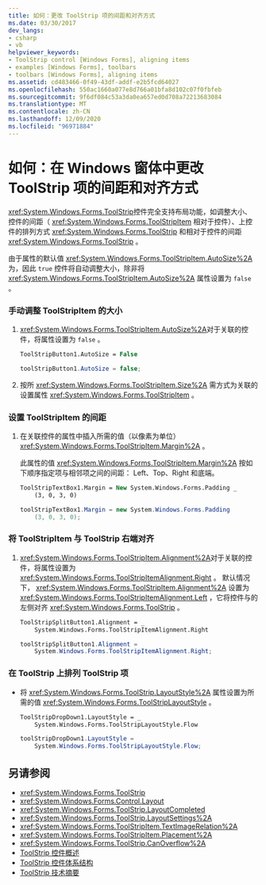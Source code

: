 ```yaml
---
title: 如何：更改 ToolStrip 项的间距和对齐方式
ms.date: 03/30/2017
dev_langs:
- csharp
- vb
helpviewer_keywords:
- ToolStrip control [Windows Forms], aligning items
- examples [Windows Forms], toolbars
- toolbars [Windows Forms], aligning items
ms.assetid: cd483466-0f49-43df-addf-e2b5fcd64027
ms.openlocfilehash: 550ac1660a077e8d766a01bfa8d102c07f0fbfeb
ms.sourcegitcommit: 9f6df084c53a3da0ea657ed0d708a72213683084
ms.translationtype: MT
ms.contentlocale: zh-CN
ms.lasthandoff: 12/09/2020
ms.locfileid: "96971884"
---
```

# <a name="how-to-change-the-spacing-and-alignment-of-toolstrip-items-in-windows-forms"></a>如何：在 Windows 窗体中更改 ToolStrip 项的间距和对齐方式
<xref:System.Windows.Forms.ToolStrip>控件完全支持布局功能，如调整大小、控件的间距（ <xref:System.Windows.Forms.ToolStripItem> 相对于控件）、上控件的排列方式 <xref:System.Windows.Forms.ToolStrip> 和相对于控件的间距 <xref:System.Windows.Forms.ToolStrip> 。  
  
 由于属性的默认值 <xref:System.Windows.Forms.ToolStripItem.AutoSize%2A> 为，因此 `true` 控件将自动调整大小，除非将 <xref:System.Windows.Forms.ToolStripItem.AutoSize%2A> 属性设置为 `false` 。  
  
### <a name="to-manually-size-a-toolstripitem"></a>手动调整 ToolStripItem 的大小  
  
1. <xref:System.Windows.Forms.ToolStripItem.AutoSize%2A>对于关联的控件，将属性设置为 `false` 。  
  
    ```vb  
    ToolStripButton1.AutoSize = False  
    ```  
  
    ```csharp  
    toolStripButton1.AutoSize = false;  
    ```  
  
2. 按所 <xref:System.Windows.Forms.ToolStripItem.Size%2A> 需方式为关联的设置属性 <xref:System.Windows.Forms.ToolStripItem> 。  
  
### <a name="to-set-the-spacing-of-a-toolstripitem"></a>设置 ToolStripItem 的间距  
  
1. 在关联控件的属性中插入所需的值（以像素为单位） <xref:System.Windows.Forms.ToolStripItem.Margin%2A> 。  
  
     此属性的值 <xref:System.Windows.Forms.ToolStripItem.Margin%2A> 按如下顺序指定项与相邻项之间的间距： Left、Top、Right 和底端。  
  
    ```vb  
    ToolStripTextBox1.Margin = New System.Windows.Forms.Padding _  
        (3, 0, 3, 0)  
    ```  
  
    ```csharp  
    toolStripTextBox1.Margin = new System.Windows.Forms.Padding
        (3, 0, 3, 0);  
    ```  
  
### <a name="to-align-a-toolstripitem-to-the-right-side-of-the-toolstrip"></a>将 ToolStripItem 与 ToolStrip 右端对齐  
  
1. <xref:System.Windows.Forms.ToolStripItem.Alignment%2A>对于关联的控件，将属性设置为 <xref:System.Windows.Forms.ToolStripItemAlignment.Right> 。 默认情况下， <xref:System.Windows.Forms.ToolStripItem.Alignment%2A> 设置为 <xref:System.Windows.Forms.ToolStripItemAlignment.Left> ，它将控件与的左侧对齐 <xref:System.Windows.Forms.ToolStrip> 。  
  
    ```vb  
    ToolStripSplitButton1.Alignment = _  
        System.Windows.Forms.ToolStripItemAlignment.Right  
    ```  
  
    ```csharp  
    toolStripSplitButton1.Alignment =
        System.Windows.Forms.ToolStripItemAlignment.Right;  
    ```  
  
### <a name="to-arrange-toolstrip-items-on-the-toolstrip"></a>在 ToolStrip 上排列 ToolStrip 项  
  
- 将 <xref:System.Windows.Forms.ToolStrip.LayoutStyle%2A> 属性设置为所需的值 <xref:System.Windows.Forms.ToolStripLayoutStyle> 。  
  
    ```vb  
    ToolStripDropDown1.LayoutStyle = _  
        System.Windows.Forms.ToolStripLayoutStyle.Flow  
    ```  
  
    ```csharp  
    toolStripDropDown1.LayoutStyle =
        System.Windows.Forms.ToolStripLayoutStyle.Flow;  
    ```  
  
## <a name="see-also"></a>另请参阅

- <xref:System.Windows.Forms.ToolStrip>
- <xref:System.Windows.Forms.Control.Layout>
- <xref:System.Windows.Forms.ToolStrip.LayoutCompleted>
- <xref:System.Windows.Forms.ToolStrip.LayoutSettings%2A>
- <xref:System.Windows.Forms.ToolStripItem.TextImageRelation%2A>
- <xref:System.Windows.Forms.ToolStripItem.Placement%2A>
- <xref:System.Windows.Forms.ToolStrip.CanOverflow%2A>
- [ToolStrip 控件概述](toolstrip-control-overview-windows-forms.md)
- [ToolStrip 控件体系结构](toolstrip-control-architecture.md)
- [ToolStrip 技术摘要](toolstrip-technology-summary.md)
